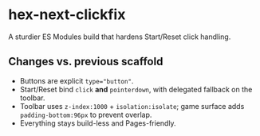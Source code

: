 # hex-next-clickfix
A sturdier ES Modules build that hardens Start/Reset click handling.

## Changes vs. previous scaffold
- Buttons are explicit `type="button"`.
- Start/Reset bind `click` **and** `pointerdown`, with delegated fallback on the toolbar.
- Toolbar uses `z-index:1000` + `isolation:isolate`; game surface adds `padding-bottom:96px` to prevent overlap.
- Everything stays build-less and Pages-friendly.

